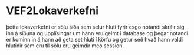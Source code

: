 # VEF2Lokaverkefni
þetta lokaverkefni er sölu síða sem selur hluti fyrir csgo notandi skráir sig inn á síðuna og upplísingar um hann eru geimt í database og
þegar notandi er kominn in á hann að geta set hluti í körfu og getur séð hvað hann valdi hlutinir sem eru til sölu eru geimdir með session.
